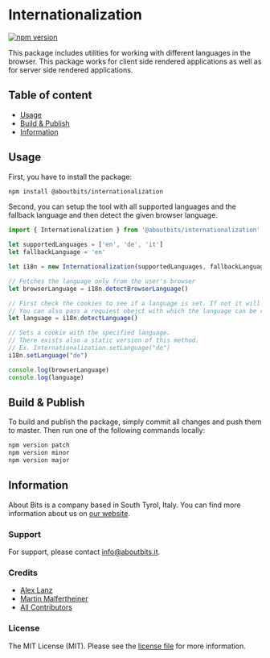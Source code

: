 Internationalization
====================

[![npm version](https://badge.fury.io/js/%40aboutbits%2Finternationalization.svg)](https://badge.fury.io/js/%40aboutbits%2Finternationalization)

This package includes utilities for working with different languages in the browser. 
This package works for client side rendered applications as well as for server side rendered applications.

## Table of content

- [Usage](#usage)
- [Build & Publish](#build--publish)
- [Information](#information)

## Usage

First, you have to install the package:

```bash
npm install @aboutbits/internationalization
```

Second, you can setup the tool with all supported languages and the fallback language and then detect the given browser language.

```js
import { Internationalization } from '@aboutbits/internationalization'

let supportedLanguages = ['en', 'de', 'it']
let fallbackLanguage = 'en'

let i18n = new Internationalization(supportedLanguages, fallbackLanguage)

// Fetches the language only from the user's browser
let browserLanguage = i18n.detectBrowserLanguage()

// First check the cookies to see if a language is set. If not it will look in the browser.
// You can also pass a requiest obejct with which the language can be recognized already during the server side rendering
let language = i18n.detectLanguage()

// Sets a cookie with the specified language. 
// There exists also a static version of this method. 
// Ex. Internationalization.setLanguage("de")
i18n.setLanguage("de")

console.log(browserLanguage)
console.log(language)
```

## Build & Publish

To build and publish the package, simply commit all changes and push them to master. Then run one of the following commands locally:

```bash
npm version patch
npm version minor
npm version major
```

## Information

About Bits is a company based in South Tyrol, Italy. You can find more information about us on [our website](https://aboutbits.it).

### Support

For support, please contact [info@aboutbits.it](mailto:info@aboutbits.it).

### Credits

- [Alex Lanz](https://github.com/alexlanz)
- [Martin Malfertheiner](https://github.com/mmalfertheiner)
- [All Contributors](../../contributors)

### License

The MIT License (MIT). Please see the [license file](license.md) for more information.
